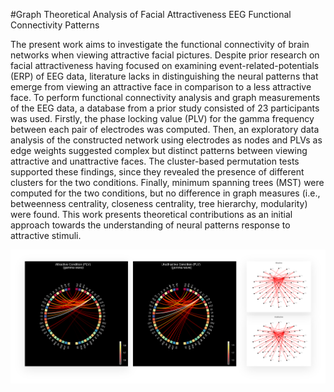 #Graph Theoretical Analysis of Facial Attractiveness EEG Functional Connectivity Patterns

The present work aims to investigate the functional connectivity of brain networks when viewing attractive facial pictures. Despite prior research on facial attractiveness having focused on examining event-related-potentials (ERP) of EEG data, literature lacks in distinguishing the neural patterns that emerge from viewing an attractive face in comparison to a less attractive face. To perform functional connectivity analysis and graph measurements of the EEG data, a database from a prior study consisted of 23 participants was used. Firstly, the phase locking value (PLV) for the gamma frequency between each pair of electrodes was computed. Then, an exploratory data analysis of the constructed network using electrodes as nodes and PLVs as edge weights suggested complex but distinct patterns between viewing attractive and unattractive faces. The cluster-based permutation tests supported these findings, since they revealed the presence of different clusters for the two conditions. Finally, minimum spanning trees (MST) were computed for the two conditions, but no difference in graph measures (i.e., betweenness centrality, closeness centrality, tree hierarchy, modularity) were found. This work presents theoretical contributions as an initial approach towards the understanding of neural patterns response to attractive stimuli.

![Optional Text](https://github.com/nunokf/Graph-Theoretical-Analysis-of-Facial-Attractiveness-EEG-Functional-Connectivity-Patterns/blob/main/network/network.png)


